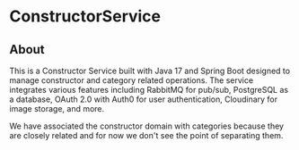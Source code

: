 # ConstructorService

## About

This is a Constructor Service built with Java 17 and Spring Boot designed to manage constructor and category related operations. The service integrates various features including RabbitMQ for pub/sub, PostgreSQL as a database, OAuth 2.0 with Auth0 for user authentication, Cloudinary for image storage, and more.

We have associated the constructor domain with categories because they are closely related and for now we don't see the point of separating them.
